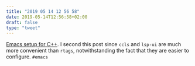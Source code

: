 ```yaml
---
title: "2019 05 14 12 56 58"
date: 2019-05-14T12:56:58+02:00
draft: false
type: "tweet"
---
```

[Emacs setup for C++](https://www.sandeepnambiar.com/setting-up-emacs-for-c++/). I second this post since `ccls` and `lsp-ui` are much more convenient than `rtags`, notwithstanding the fact that they are easier to configure. `#emacs`
